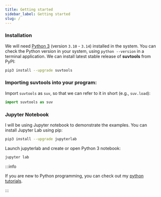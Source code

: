 ```yaml
---
title: Getting started
sidebar_label: Getting started
slug: /
---
```


### Installation

We will need [Python 3](https://www.python.org/) (version `3.10` - `3.14`)
installed in the system. You can check the Python version in your system, using
`python --version` in a terminal application. We can install latest stable
release of **suvtools** from PyPI:
```bash
pip3 install --upgrade suvtools
```

### Importing suvtools into your program:

Import `suvtools` as `suv`, so that we can refer to it in short (e.g.,
`suv.load`):
```python
import suvtools as suv
```

### Jupyter Notebook

I will be using Jupyter notebook to demonstrate the examples. You can install
Jupyter Lab using pip:

```bash
pip3 install --upgrade jupyterlab
```

Launch jupyterlab and create or open Python 3 notebook:
```bash
jupyter lab
```

:::info

If you are new to Python programming, you can check out my [python tutorials](
https://pranabdas.github.io/python-tutorial/).

:::
